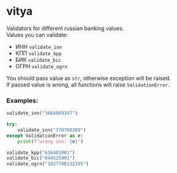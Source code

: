# vitya
Validators for different russian banking values.  
Values you can validate:
- ИНН ```validate_inn```
- КПП ```validate_kpp```
- БИК ```validate_bic```
- ОГРН ```validate_ogrn```

You should pass value as ```str```, otherwise exception will be raised.  
If passed value is wrong, all functions will raise ```ValidationError```.


### Examples:

```python
validate_inn("3664069397")

try:
    validate_inn("770708389")
except ValidationError as e:
    print(f"wrong inn: {e}")
```

```python
validate_kpp("616401001")
validate_bic("044525901")
validate_ogrn("1027700132195")
```